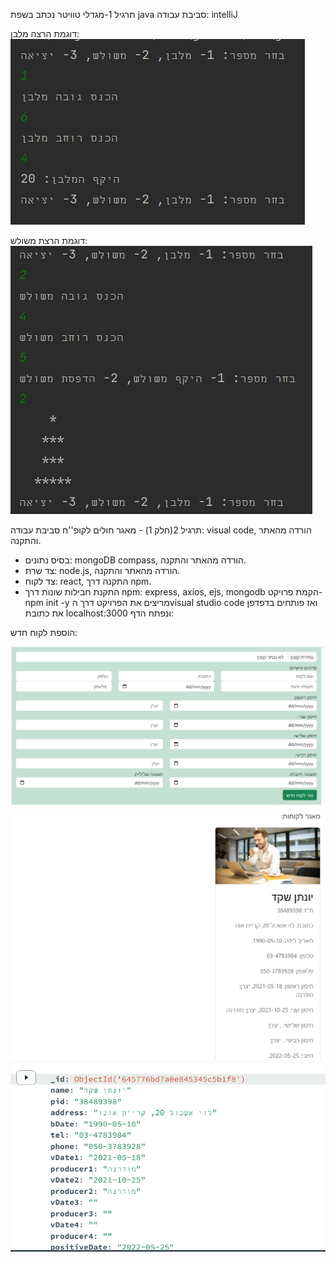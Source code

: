 תרגיל 1-מגדלי טוויטר
נכתב בשפת java
סביבת עבודה: intelliJ


דוגמת הרצה מלבן:
![twitter1](https://github.com/Hgerbi1/Projects/blob/master/ex1/twitter1.png)

דוגמת הרצת משולש:
![twitter1](https://github.com/Hgerbi1/Projects/blob/master/ex1/twitter2.png)


תרגיל 2(חלק 1) - מאגר חולים לקופ''ח
סביבת עבודה: visual code, הורדה מהאתר והתקנה.
-	בסיס נתונים: mongoDB compass, הורדה מהאתר והתקנה.
-	צד שרת: node.js, הורדה מהאתר והתקנה.
-	צד לקוח: react, התקנה דרך npm.
-	התקנת חבילות שונות דרך npm: express, axios, ejs, mongodb 
הקמת פרויקט- npm init -y
מריצים את הפרויקט דרך הvisual studio code ואז פותחים בדפדפן את כתובת localhost:3000 ונפתח הדף:

הוספת לקוח חדש:

![coronaProject1](https://github.com/Hgerbi1/Projects/blob/master/ex2-1/createNew.png)
![coronaProject2](https://github.com/Hgerbi1/Projects/blob/master/ex2-1/showData.png)
![coronaProject3](https://github.com/Hgerbi1/Projects/blob/master/ex2-1/dbShow.png)

